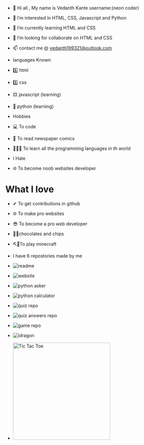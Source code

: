 - 👋 Hi all , My name is Vedanth Kante username:(neon coder)
- 👀 I’m interested in HTML, CSS, Javascript and Python
- 🌱 I’m currently learning HTML and CSS
- 💞️ I’m looking for collaborate on HTML and CSS
- 📫 contact me @ vedanth199321@outlook.com

- languages Known
- 5️⃣ html
- 3️⃣ css
- 🟨 javascript (learning)
- 🐍 python (learning)

-  Hobbies
-  💻 To code
-  📰 To read newspaper comics
-   👨🏻‍💻   To learn all the programming languages in th world

-  I Hate
- 🌐 To become noob websites developer

# What I love
- ✔ To get contributions in github 
- 🌐 To make pro websites
- 😎 To become a pro web developer
- 🍫🍟chocolates and chips
- ⛏📍To play minecraft

- I have 6 repostories made by me 
- ![readme](https://user-images.githubusercontent.com/79017098/113131487-ea348100-923a-11eb-8fb5-c15d294078bb.png)
- ![website](https://user-images.githubusercontent.com/79017098/113131489-eb65ae00-923a-11eb-912f-6d001446be6b.png)
- ![python asker](https://user-images.githubusercontent.com/79017098/113131491-eb65ae00-923a-11eb-9c9c-a9c616e21920.png)
- ![python calculator](https://user-images.githubusercontent.com/79017098/113131493-ebfe4480-923a-11eb-883e-23b3c76cabb4.png)
- ![quiz repo](https://user-images.githubusercontent.com/79017098/113475111-44c71a80-9491-11eb-9912-e69e1f7994e6.png)
- ![quiz answers repo](https://user-images.githubusercontent.com/79017098/113477640-f0c43200-94a0-11eb-997b-1666e6114d5f.png)
- ![game repo](https://user-images.githubusercontent.com/79017098/114580831-d3f7dd80-9c9c-11eb-8be3-b9f7ab7e49de.png)
- ![idragon](https://user-images.githubusercontent.com/79017098/115140506-4974fc80-a055-11eb-822b-94ae26e8d78e.png)
- <img width="303" alt="Tic Tac Toe" href="https://github.com/neon-coder/TicTacToe" src="https://user-images.githubusercontent.com/79017098/116778196-1c314100-aa8e-11eb-92fd-d956916e2ddb.png">








<!---
vedanthkante/vedanthkante is a ✨ special ✨ repository because its `README.md` (this file) appears on your GitHub profile.
You can click the Preview link to take a look at your changes.
--->
